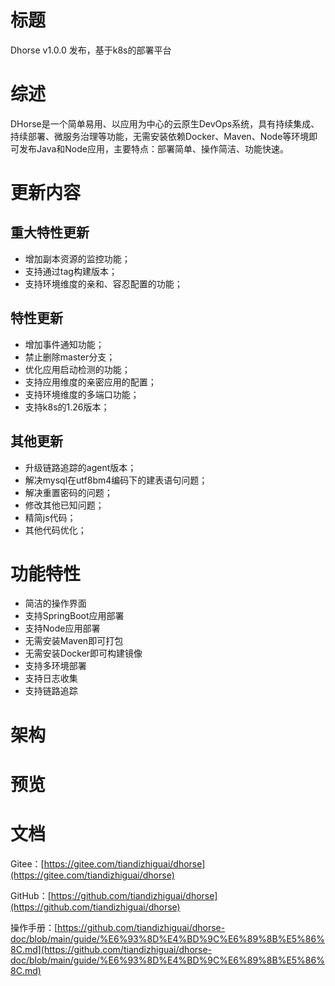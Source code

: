 # 标题

Dhorse v1.0.0 发布，基于k8s的部署平台

# 综述

DHorse是一个简单易用、以应用为中心的云原生DevOps系统，具有持续集成、持续部署、微服务治理等功能，无需安装依赖Docker、Maven、Node等环境即可发布Java和Node应用，主要特点：部署简单、操作简洁、功能快速。

# 更新内容

## 重大特性更新
* 增加副本资源的监控功能；
* 支持通过tag构建版本；
* 支持环境维度的亲和、容忍配置的功能；

## 特性更新
* 增加事件通知功能；
* 禁止删除master分支；
* 优化应用启动检测的功能；
* 支持应用维度的亲密应用的配置；
* 支持环境维度的多端口功能；
* 支持k8s的1.26版本；

## 其他更新
* 升级链路追踪的agent版本；
* 解决mysql在utf8bm4编码下的建表语句问题；
* 解决重置密码的问题；
* 修改其他已知问题；
* 精简js代码；
* 其他代码优化；

# 功能特性
* 简洁的操作界面
* 支持SpringBoot应用部署
* 支持Node应用部署
* 无需安装Maven即可打包
* 无需安装Docker即可构建镜像
* 支持多环境部署
* 支持日志收集
* 支持链路追踪

# 架构


# 预览


# 文档

Gitee：[https://gitee.com/tiandizhiguai/dhorse](https://gitee.com/tiandizhiguai/dhorse)

GitHub：[https://github.com/tiandizhiguai/dhorse](https://github.com/tiandizhiguai/dhorse)

操作手册：[https://github.com/tiandizhiguai/dhorse-doc/blob/main/guide/%E6%93%8D%E4%BD%9C%E6%89%8B%E5%86%8C.md](https://github.com/tiandizhiguai/dhorse-doc/blob/main/guide/%E6%93%8D%E4%BD%9C%E6%89%8B%E5%86%8C.md)